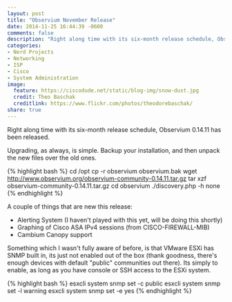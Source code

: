 ```yaml
---
layout: post
title: "Observium November Release"
date: 2014-11-25 16:44:39 -0600
comments: false
description: "Right along time with its six-month release schedule, Observium 0.14.11 has been released. "
categories: 
- Nerd Projects
- Networking
- ISP
- Cisco
- System Administration
image:
  feature: https://ciscodude.net/static/blog-img/snow-dust.jpg
  credit: Theo Baschak
  creditlink: https://www.flickr.com/photos/theodorebaschak/
share: true
---
```

Right along time with its six-month release schedule, Observium 0.14.11 has been released. 

Upgrading, as always, is simple. Backup your installation, and then unpack the new files over the old ones.

{% highlight bash %}
cd /opt
cp -r observium observium.bak
wget http://www.observium.org/observium-community-0.14.11.tar.gz
tar xzf observium-community-0.14.11.tar.gz
cd observium
./discovery.php -h none
{% endhighlight %}

A couple of things that are new this release:

* Alerting System (I haven't played with this yet, will be doing this shortly)
* Graphing of Cisco ASA IPv4 sessions (from CISCO-FIREWALL-MIB)
* Cambium Canopy support

Something which I wasn't fully aware of before, is that VMware ESXi has SNMP built in, its just not enabled out of the box (thank goodness, there's enough devices with default "public" communities out there). Its simply to enable, as long as you have console or SSH access to the ESXi system.

{% highlight bash %}
esxcli system snmp set -c public
esxcli system snmp set -l warning
esxcli system snmp set -e yes
{% endhighlight %}

